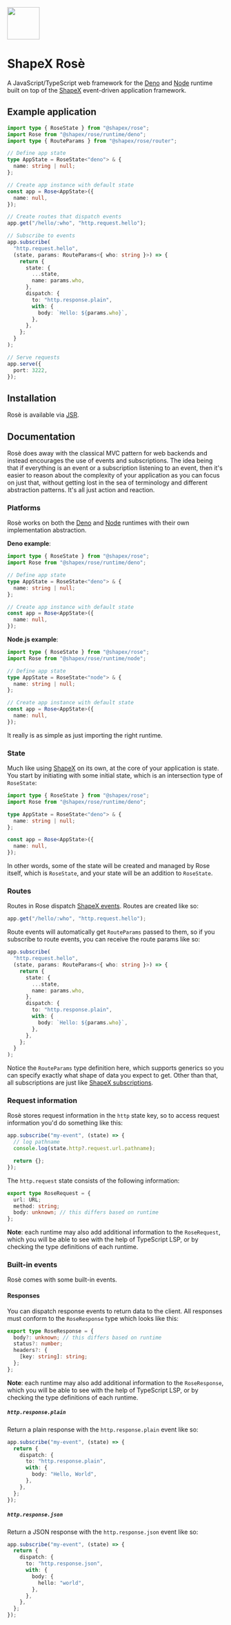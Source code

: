 <img src="https://github.com/user-attachments/assets/803506b1-759c-4142-bf75-141efa122641" width="75" height="75" />

# ShapeX Rosè

A JavaScript/TypeScript web framework for the [Deno](https://deno.com) and [Node](https://nodejs.org) runtime built on top of the [ShapeX](https://github.com/tryshapex/shapex) event-driven application framework.

## Example application

```typescript
import type { RoseState } from "@shapex/rose";
import Rose from "@shapex/rose/runtime/deno";
import type { RouteParams } from "@shapex/rose/router";

// Define app state
type AppState = RoseState<"deno"> & {
  name: string | null;
};

// Create app instance with default state
const app = Rose<AppState>({
  name: null,
});

// Create routes that dispatch events
app.get("/hello/:who", "http.request.hello");

// Subscribe to events
app.subscribe(
  "http.request.hello",
  (state, params: RouteParams<{ who: string }>) => {
    return {
      state: {
        ...state,
        name: params.who,
      },
      dispatch: {
        to: "http.response.plain",
        with: {
          body: `Hello: ${params.who}`,
        },
      },
    };
  }
);

// Serve requests
app.serve({
  port: 3222,
});
```

## Installation

Rosè is available via [JSR](https://jsr.io/@shapex/rose).

## Documentation

Rosè does away with the classical MVC pattern for web backends and instead encourages the use of events and subscriptions. The idea being that if everything is an event or a subscription listening to an event, then it's easier to reason about the complexity of your application as you can focus on just that, without getting lost in the sea of terminology and different abstraction patterns. It's all just action and reaction.

### Platforms

Rosè works on both the [Deno](https://deno.com) and [Node](https://nodejs.org) runtimes with their own implementation abstraction.

**Deno example**:

```typescript
import type { RoseState } from "@shapex/rose";
import Rose from "@shapex/rose/runtime/deno";

// Define app state
type AppState = RoseState<"deno"> & {
  name: string | null;
};

// Create app instance with default state
const app = Rose<AppState>({
  name: null,
});
```

**Node.js example**:

```typescript
import type { RoseState } from "@shapex/rose";
import Rose from "@shapex/rose/runtime/node";

// Define app state
type AppState = RoseState<"node"> & {
  name: string | null;
};

// Create app instance with default state
const app = Rose<AppState>({
  name: null,
});
```

It really is as simple as just importing the right runtime.

### State

Much like using [ShapeX](https://github.com/tryshapex/shapex) on its own, at the core of your application is state. You start by initiating with some initial state, which is an intersection type of `RoseState`:

```typescript
import type { RoseState } from "@shapex/rose";
import Rose from "@shapex/rose/runtime/deno";

type AppState = RoseState<"deno"> & {
  name: string | null;
};

const app = Rose<AppState>({
  name: null,
});
```

In other words, some of the state will be created and managed by Rose itself, which is `RoseState`, and your state will be an addition to `RoseState`.

### Routes

Routes in Rose dispatch [ShapeX events](https://github.com/tryshapex/shapex?tab=readme-ov-file#events). Routes are created like so:

```typescript
app.get("/hello/:who", "http.request.hello");
```

Route events will automatically get `RouteParams` passed to them, so if you subscribe to route events, you can receive the route params like so:

```typescript
app.subscribe(
  "http.request.hello",
  (state, params: RouteParams<{ who: string }>) => {
    return {
      state: {
        ...state,
        name: params.who,
      },
      dispatch: {
        to: "http.response.plain",
        with: {
          body: `Hello: ${params.who}`,
        },
      },
    };
  }
);
```

Notice the `RouteParams` type definition here, which supports generics so you can specify exactly what shape of data you expect to get. Other than that, all subscriptions are just like [ShapeX subscriptions](https://github.com/tryshapex/shapex?tab=readme-ov-file#subscriptions).

### Request information

Rosè stores request information in the `http` state key, so to access request information you'd do something like this:

```typescript
app.subscribe("my-event", (state) => {
  // log pathname
  console.log(state.http?.request.url.pathname);

  return {};
});
```

The `http.request` state consists of the following information:

```typescript
export type RoseRequest = {
  url: URL;
  method: string;
  body: unknown; // this differs based on runtime
};
```

**Note**: each runtime may also add additional information to the `RoseRequest`, which you will be able to see with the help of TypeScript LSP, or by checking the type definitions of each runtime.

### Built-in events

Rosè comes with some built-in events.

#### Responses

You can dispatch response events to return data to the client. All responses must conform to the `RoseResponse` type which looks like this:

```typescript
export type RoseResponse = {
  body?: unknown; // this differs based on runtime
  status?: number;
  headers?: {
    [key: string]: string;
  };
};
```

**Note**: each runtime may also add additional information to the `RoseResponse`, which you will be able to see with the help of TypeScript LSP, or by checking the type definitions of each runtime.

##### `http.response.plain`

Return a plain response with the `http.response.plain` event like so:

```typescript
app.subscribe("my-event", (state) => {
  return {
    dispatch: {
      to: "http.response.plain",
      with: {
        body: "Hello, World",
      },
    },
  };
});
```

##### `http.response.json`

Return a JSON response with the `http.response.json` event like so:

```typescript
app.subscribe("my-event", (state) => {
  return {
    dispatch: {
      to: "http.response.json",
      with: {
        body: {
          hello: "world",
        },
      },
    },
  };
});
```
